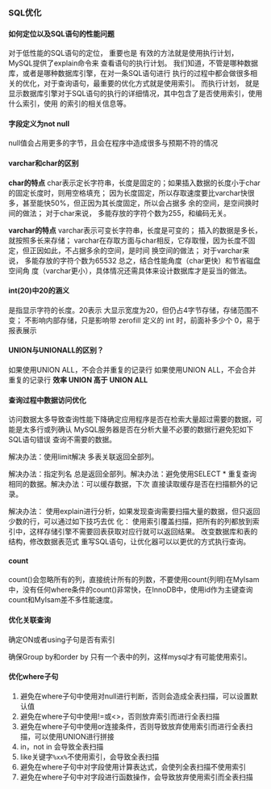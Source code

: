 ### SQL优化

#### 如何定位以及SQL语句的性能问题

对于低性能的SQL语句的定位， 重要也是 有效的方法就是使用执行计划， MySQL提供了explain命令来
查看语句的执行计划。 我们知道，不管是哪种数据库，或者是哪种数据库引擎，在对一条SQL语句进行
执行的过程中都会做很多相关的优化，对于查询语句，最重要的优化方式就是使用索引。 而执行计划，
就是显示数据库引擎对于SQL语句的执行的详细情况，其中包含了是否使用索引，使用什么索引，使用
的索引的相关信息等。  

#### 字段定义为not null

null值会占用更多的字节，且会在程序中造成很多与预期不符的情况

#### varchar和char的区别

**char的特点**
char表示定长字符串，长度是固定的；如果插入数据的长度小于char的固定长度时，则用空格填充；
因为长度固定，所以存取速度要比varchar快很多，甚至能快50%，但正因为其长度固定，所以会占据多
余的空间，是空间换时间的做法；
对于char来说， 多能存放的字符个数为255，和编码无关。

**varchar的特点**
varchar表示可变长字符串，长度是可变的；
插入的数据是多长，就按照多长来存储；
varchar在存取方面与char相反，它存取慢，因为长度不固定，但正因如此，不占据多余的空间，是时间
换空间的做法；
对于varchar来说， 多能存放的字符个数为65532 总之，结合性能角度（char更快）和节省磁盘空间角
度（varchar更小），具体情况还需具体来设计数据库才是妥当的做法。  

#### int(20)中20的涵义  

是指显示字符的长度。20表示 大显示宽度为20，但仍占4字节存储，存储范围不变；
不影响内部存储，只是影响带 zerofill 定义的 int 时，前面补多少个 0，易于报表展示  

#### UNION与UNIONALL的区别？  

如果使用UNION ALL，不会合并重复的记录行
如果使用UNION ALL，不会合并重复的记录行
**效率 UNION 高于 UNION ALL**   

#### 查询过程中数据访问优化

访问数据太多导致查询性能下降确定应用程序是否在检索大量超过需要的数据，可能是太多行或列确认
MySQL服务器是否在分析大量不必要的数据行避免犯如下SQL语句错误
查询不需要的数据。

解决办法：使用limit解决
多表关联返回全部列。

解决办法：指定列名
总是返回全部列。解决办法：避免使用SELECT * 重复查询相同的数据。解决办法：可以缓存数据，下次
直接读取缓存是否在扫描额外的记录。

解决办法：
使用explain进行分析，如果发现查询需要扫描大量的数据，但只返回少数的行，可以通过如下技巧去优
化：
使用索引覆盖扫描，把所有的列都放到索引中，这样存储引擎不需要回表获取对应行就可以返回结果。
改变数据库和表的结构，修改数据表范式
重写SQL语句，让优化器可以以更优的方式执行查询。  

#### count

count()会忽略所有的列，直接统计所有的列数，不要使用count(列明)在MyIsam中，没有任何where条件的count()非常快，在InnoDB中，使用id作为主键查询count和MyIsam差不多性能速度。

#### 优化关联查询

确定ON或者using子句是否有索引

确保Group by和order by 只有一个表中的列，这样mysql才有可能使用索引。

#### 优化where子句

1. 避免在where子句中使用对null进行判断，否则会造成全表扫描，可以设置默认值
2. 避免在where子句中使用!=或<>，否则放弃索引而进行全表扫描
3. 避免在where子句中使用or连接条件，否则导致放弃使用索引而进行全表扫描，可以使用UNION进行拼接
4. in，not in 会导致全表扫描
5. like关键字`%xx%`不使用索引，会导致全表扫描
6. 避免在where子句中对字段使用计算表达式，会使列全表扫描不使用索引
7. 避免在where子句中对字段进行函数操作，会导致放弃使用索引而全表扫描
